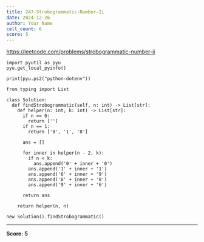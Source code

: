 ```yaml
---
title: 247-Strobogrammatic-Number-Ii
date: 2024-12-26
author: Your Name
cell_count: 6
score: 5
---
```


https://leetcode.com/problems/strobogrammatic-number-ii


```
import pyutil as pyu
pyu.get_local_pyinfo()
```


```
print(pyu.ps2("python-dotenv"))
```


```
from typing import List
```


```
class Solution:
  def findStrobogrammatic(self, n: int) -> List[str]:
    def helper(n: int, k: int) -> List[str]:
      if n == 0:
        return ['']
      if n == 1:
        return ['0', '1', '8']

      ans = []

      for inner in helper(n - 2, k):
        if n < k:
          ans.append('0' + inner + '0')
        ans.append('1' + inner + '1')
        ans.append('6' + inner + '9')
        ans.append('8' + inner + '8')
        ans.append('9' + inner + '6')

      return ans

    return helper(n, n)
```


```
new Solution().findStrobogrammatic()
```


---
**Score: 5**